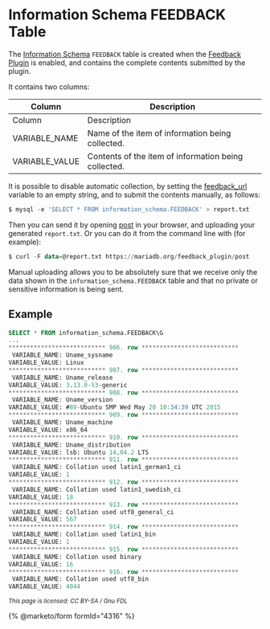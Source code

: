 # Information Schema FEEDBACK Table

The [Information Schema](../) `FEEDBACK` table is created when the [Feedback Plugin](../../../../../plugins/other-plugins/feedback-plugin.md) is enabled, and contains the complete contents submitted by the plugin.

It contains two columns:

| Column          | Description                                          |
| --------------- | ---------------------------------------------------- |
| Column          | Description                                          |
| VARIABLE\_NAME  | Name of the item of information being collected.     |
| VARIABLE\_VALUE | Contents of the item of information being collected. |

It is possible to disable automatic collection, by setting the [feedback\_url](../../../../../../plugins/other-plugins/feedback-plugin.md#feedback_url) variable to an empty string, and to submit the contents manually, as follows:

```sql
$ mysql -e 'SELECT * FROM information_schema.FEEDBACK' > report.txt
```

Then you can send it by opening [post](https://mariadb.org/feedback_plugin/post) in your browser, and uploading your generated `report.txt`. Or you can do it from the command line with (for example):

```sql
$ curl -F data=@report.txt https://mariadb.org/feedback_plugin/post
```

Manual uploading allows you to be absolutely sure that we receive only the data shown in the `information_schema.FEEDBACK` table and that no private or sensitive information is being sent.

## Example

```sql
SELECT * FROM information_schema.FEEDBACK\G
...
*************************** 906. row ***************************
 VARIABLE_NAME: Uname_sysname
VARIABLE_VALUE: Linux
*************************** 907. row ***************************
 VARIABLE_NAME: Uname_release
VARIABLE_VALUE: 3.13.0-53-generic
*************************** 908. row ***************************
 VARIABLE_NAME: Uname_version
VARIABLE_VALUE: #89-Ubuntu SMP Wed May 20 10:34:39 UTC 2015
*************************** 909. row ***************************
 VARIABLE_NAME: Uname_machine
VARIABLE_VALUE: x86_64
*************************** 910. row ***************************
 VARIABLE_NAME: Uname_distribution
VARIABLE_VALUE: lsb: Ubuntu 14.04.2 LTS
*************************** 911. row ***************************
 VARIABLE_NAME: Collation used latin1_german1_ci
VARIABLE_VALUE: 1
*************************** 912. row ***************************
 VARIABLE_NAME: Collation used latin1_swedish_ci
VARIABLE_VALUE: 18
*************************** 913. row ***************************
 VARIABLE_NAME: Collation used utf8_general_ci
VARIABLE_VALUE: 567
*************************** 914. row ***************************
 VARIABLE_NAME: Collation used latin1_bin
VARIABLE_VALUE: 1
*************************** 915. row ***************************
 VARIABLE_NAME: Collation used binary
VARIABLE_VALUE: 16
*************************** 916. row ***************************
 VARIABLE_NAME: Collation used utf8_bin
VARIABLE_VALUE: 4044
```

<sub>_This page is licensed: CC BY-SA / Gnu FDL_</sub>

{% @marketo/form formId="4316" %}

